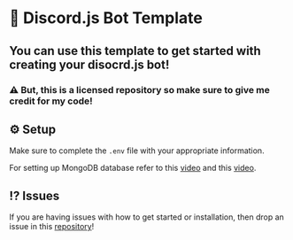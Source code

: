 # 🤖 Discord.js Bot Template

## You can use this template to get started with creating your disocrd.js bot!

### ⚠ But, this is a licensed repository so make sure to give me credit for my code!

## ⚙ Setup

Make sure to complete the `.env` file with your appropriate information.

For setting up MongoDB database refer to this [video](https://www.youtube.com/watch?v=solUvRZEh9g) and this [video](https://youtu.be/HdOOpt2Rbns).

## ⁉ Issues

If you are having issues with how to get started or installation, then drop an issue in this [repository](https://github.com/Rayne231/discord.js/issues)!
